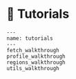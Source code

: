 # 🚶 Tutorials

```{nbgallery}
---
name: tutorials
---
fetch_walkthrough
profile_walkthrough
regions_walkthrough
utils_walkthrough
```
